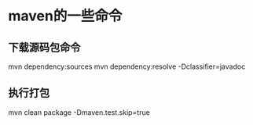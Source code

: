# maven的一些命令

## 下载源码包命令
mvn dependency:sources
mvn dependency:resolve -Dclassifier=javadoc

## 执行打包
mvn clean package -Dmaven.test.skip=true